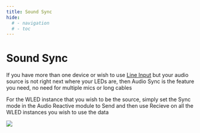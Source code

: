 ```yaml
---
title: Sound Sync
hide:
  # - navigation
  # - toc
---
```

# Sound Sync

If you have more than one device or wish to use [Line Input](Line-Input) but your audio source is not right next where your LEDs are, then Audio Sync is the feature you need, no need for multiple mics or long cables

For the WLED instance that you wish to be the source, simply set the Sync mode in the Audio Reactive module to Send and then use Recieve on all the WLED instances you wish to use the data

<img src="https://media.discordapp.net/attachments/853969074311659570/1120723508717158510/WLED_Audio_Routing_Diagram.png"/>
